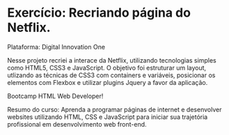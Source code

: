 # Exercício: Recriando página do Netflix.

Plataforma: Digital Innovation One

Nesse projeto recriei a interace da Netflix, utilizando tecnologias simples como HTML5, CSS3 e JavaScript. O objetivo foi estruturar um layout, utlizando as técnicas de CSS3 com containers e variáveis, posicionar os elementos com Flexbox e utilizar plugins Jquery a favor da aplicação.

Bootcamp HTML Web Developer!

Resumo do curso: Aprenda a programar páginas de internet e desenvolver websites utilizando HTML, CSS e JavaScript para iniciar sua trajetória profissional em desenvolvimento web front-end.

